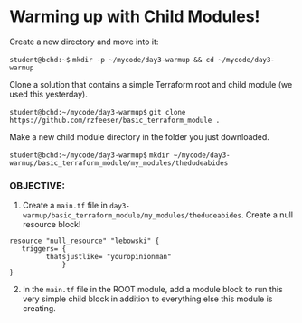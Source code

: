 # Warming up with Child Modules!

Create a new directory and move into it:

`student@bchd:~$` `mkdir -p ~/mycode/day3-warmup && cd ~/mycode/day3-warmup`

Clone a solution that contains a simple Terraform root and child module (we used this yesterday).

`student@bchd:~/mycode/day3-warmup$` `git clone https://github.com/rzfeeser/basic_terraform_module .`

Make a new child module directory in the folder you just downloaded.

`student@bchd:~/mycode/day3-warmup$` `mkdir ~/mycode/day3-warmup/basic_terraform_module/my_modules/thedudeabides`

### OBJECTIVE:

1. Create a `main.tf` file in `day3-warmup/basic_terraform_module/my_modules/thedudeabides`. Create a null resource block!

```hcl
resource "null_resource" "lebowski" {
   triggers= {
         thatsjustlike= "youropinionman"
             }
}
```

2. In the `main.tf` file in the ROOT module, add a module block to run this very simple child block in addition to everything else this module is creating.
